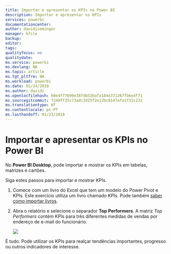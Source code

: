 ```yaml
---
title: Importar e apresentar os KPIs no Power BI
description: Importar e apresentar os KPIs
services: powerbi
documentationcenter: 
author: davidiseminger
manager: kfile
backup: 
editor: 
tags: 
qualityfocus: no
qualitydate: 
ms.service: powerbi
ms.devlang: NA
ms.topic: article
ms.tgt_pltfrm: NA
ms.workload: powerbi
ms.date: 01/24/2018
ms.author: davidi
ms.openlocfilehash: b0e4f77699e38fdb526afa184e371267fb6e4f71
ms.sourcegitcommit: 7249ff35c73adc2d25f2e12bc0147afa1f31c232
ms.translationtype: HT
ms.contentlocale: pt-PT
ms.lasthandoff: 01/25/2018
---
```

# <a name="import-and-display-kpis-in-power-bi"></a>Importar e apresentar os KPIs no Power BI
No **Power BI Desktop**, pode importar e mostrar os KPIs em tabelas, matrizes e cartões.

Siga estes passos para importar e mostrar KPIs.

1. Comece com um livro do Excel que tem um modelo do Power Pivot e KPIs. Este exercício utiliza um livro chamado *KPIs*. Pode também [saber como importar livros](desktop-import-excel-workbooks.md).  
2. Abra o relatório e selecione o separador **Top Performers**.  A matriz *Top Performers* contém KPIs para três diferentes medidas de vendas por endereço de e-mail do funcionário.  
   
    ![](media/desktop-import-and-display-kpis/desktoppreviewfeatureon.jpg)

É tudo. Pode utilizar os KPIs para realçar tendências importantes, progresso ou outros indicadores de interesse.

